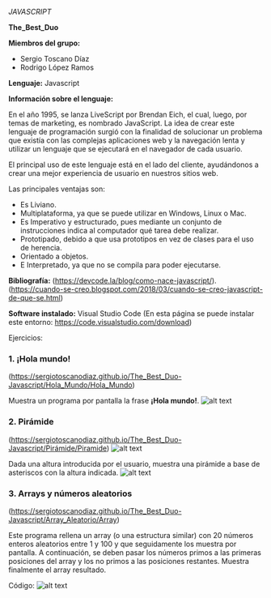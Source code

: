 *JAVASCRIPT*

**The_Best_Duo**


**Miembros del grupo:**

- Sergio Toscano Díaz
- Rodrigo López Ramos


**Lenguaje:**
Javascript


**Información sobre el lenguaje:**

En el año 1995, se lanza LiveScript por Brendan Eich, el cual, luego, por temas de marketing, es nombrado JavaScript. 
La idea de crear este lenguaje de programación surgió con la finalidad de solucionar un problema que existía con las complejas aplicaciones web y la navegación lenta y utilizar un lenguaje que se ejecutará en el navegador de cada usuario.

El principal uso de este lenguaje está en el lado del cliente, ayudándonos a crear una mejor experiencia de usuario en nuestros sitios web.

Las principales ventajas son:
- Es Liviano.
- Multiplataforma, ya que se puede utilizar en Windows, Linux o Mac.
- Es Imperativo y estructurado, pues mediante un conjunto de instrucciones indica al computador qué tarea debe realizar.
- Prototipado, debido a que usa prototipos en vez de clases para el uso de herencia.
- Orientado a objetos.
- E Interpretado, ya que no se compila para poder ejecutarse.

**Bibliografía:**
(https://devcode.la/blog/como-nace-javascript/).
(https://cuando-se-creo.blogspot.com/2018/03/cuando-se-creo-javascript-de-que-se.html)



**Software instalado:**
Visual Studio Code
(En esta página se puede instalar este entorno: https://code.visualstudio.com/download)

Ejercicios:


### 1. ¡Hola mundo!
(https://sergiotoscanodiaz.github.io/The_Best_Duo-Javascript/Hola_Mundo/Hola_Mundo)

Muestra un programa por pantalla la frase **¡Hola mundo!**. 
![alt text](https://raw.githubusercontent.com/sergiotoscanodiaz/The_Best_Duo-Javascript/master/Hola_Mundo/captura3.png)

### 2. Pirámide
(https://sergiotoscanodiaz.github.io/The_Best_Duo-Javascript/Pirámide/Piramide)
![alt text](https://raw.githubusercontent.com/sergiotoscanodiaz/The_Best_Duo-Javascript/master/Pirámide/captura4.png)

Dada una altura introducida por el usuario, muestra una pirámide a base de asteriscos con la altura indicada.
![alt text](https://raw.githubusercontent.com/sergiotoscanodiaz/The_Best_Duo-Javascript/master/Pirámide/captura.png)

### 3. Arrays y números aleatorios
(https://sergiotoscanodiaz.github.io/The_Best_Duo-Javascript/Array_Aleatorio/Array)

Este programa rellena un array (o una estructura similar) con 20 números enteros aleatorios entre 1 y 100 y que seguidamente los muestra por pantalla. A continuación, se deben pasar los números primos a las primeras posiciones del array y los no primos a las posiciones restantes. Muestra finalmente el array resultado.

Código:
![alt text](https://raw.githubusercontent.com/sergiotoscanodiaz/The_Best_Duo-Javascript/master/Array_Aleatorio/captura2.png)






